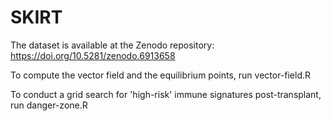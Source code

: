 # SKIRT
The dataset is available at the Zenodo repository: https://doi.org/10.5281/zenodo.6913658

To compute the vector field and the equilibrium points, run vector-field.R

To conduct a grid search for 'high-risk' immune signatures post-transplant, run danger-zone.R
